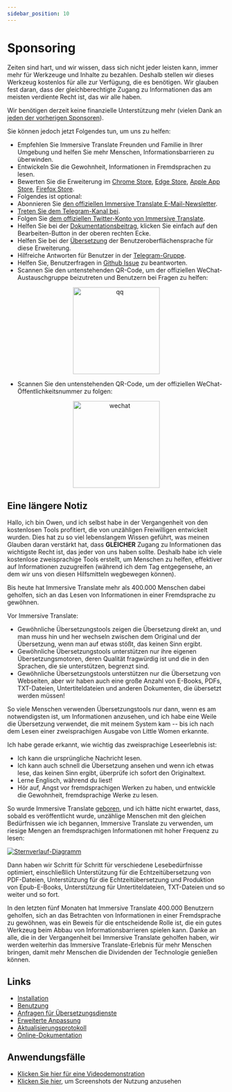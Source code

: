 ```yaml
---
sidebar_position: 10
---
```


# Sponsoring

Zeiten sind hart, und wir wissen, dass sich nicht jeder leisten kann, immer mehr für Werkzeuge und Inhalte zu bezahlen. Deshalb stellen wir dieses Werkzeug kostenlos für alle zur Verfügung, die es benötigen. Wir glauben fest daran, dass der gleichberechtigte Zugang zu Informationen das am meisten verdiente Recht ist, das wir alle haben.

Wir benötigen derzeit keine finanzielle Unterstützung mehr (vielen Dank an [jeden der vorherigen Sponsoren](/docs/thanks)).

Sie können jedoch jetzt Folgendes tun, um uns zu helfen:

- Empfehlen Sie Immersive Translate Freunden und Familie in Ihrer Umgebung und helfen Sie mehr Menschen, Informationsbarrieren zu überwinden.
- Entwickeln Sie die Gewohnheit, Informationen in Fremdsprachen zu lesen.
- Bewerten Sie die Erweiterung im [Chrome Store](https://chrome.google.com/webstore/detail/immersive-translate/bpoadfkcbjbfhfodiogcnhhhpibjhbnh), [Edge Store](https://microsoftedge.microsoft.com/addons/detail/amkbmndfnliijdhojkpoglbnaaahippg), [Apple App Store](https://apps.apple.com/app/id6447957425), [Firefox Store](https://addons.mozilla.org/firefox/addon/immersive-translate/).
- Folgendes ist optional:
- Abonnieren Sie [den offiziellen Immersive Translate E-Mail-Newsletter](https://immersivetranslate.substack.com/).
- [Treten Sie dem Telegram-Kanal bei](https://t.me/immersivetranslate).
- Folgen Sie [dem offiziellen Twitter-Konto von Immersive Translate](https://twitter.com/immersivetran).
- Helfen Sie bei der [Dokumentationsbeitrag](https://immersivetranslate.com/), klicken Sie einfach auf den Bearbeiten-Button in der oberen rechten Ecke.
- Helfen Sie bei der [Übersetzung](https://crowdin.com/project/immersive-translate) der Benutzeroberflächensprache für diese Erweiterung.
- Hilfreiche Antworten für Benutzer in der [Telegram-Gruppe](https://t.me/+rq848Z09nehlOTgx).
- Helfen Sie, Benutzerfragen in [Github Issue](https://github.com/immersive-translate/immersive-translate/issues) zu beantworten.
- Scannen Sie den untenstehenden QR-Code, um der offiziellen WeChat-Austauschgruppe beizutreten und Benutzern bei Fragen zu helfen:

<div align="center">
<img src="https://s.immersivetranslate.com/static/official-static/assets/wechat-contact.png" width="200" alt="qq"/>
</div>

- Scannen Sie den untenstehenden QR-Code, um der offiziellen WeChat-Öffentlichkeitsnummer zu folgen:

<div align="center">
<img src="https://s.immersivetranslate.com/static/official-static/assets/wechat-qrcode.jpg" width="200" alt="wechat"/>
</div>

## Eine längere Notiz

Hallo, ich bin Owen, und ich selbst habe in der Vergangenheit von den kostenlosen Tools profitiert, die von unzähligen Freiwilligen entwickelt wurden. Dies hat zu so viel lebenslangem Wissen geführt, was meinen Glauben daran verstärkt hat, dass **GLEICHER** Zugang zu Informationen das wichtigste Recht ist, das jeder von uns haben sollte. Deshalb habe ich viele kostenlose zweisprachige Tools erstellt, um Menschen zu helfen, effektiver auf Informationen zuzugreifen (während ich dem Tag entgegensehe, an dem wir uns von diesen Hilfsmitteln wegbewegen können).

Bis heute hat Immersive Translate mehr als 400.000 Menschen dabei geholfen, sich an das Lesen von Informationen in einer Fremdsprache zu gewöhnen.

Vor Immersive Translate:

- Gewöhnliche Übersetzungstools zeigen die Übersetzung direkt an, und man muss hin und her wechseln zwischen dem Original und der Übersetzung, wenn man auf etwas stößt, das keinen Sinn ergibt.
- Gewöhnliche Übersetzungstools unterstützen nur ihre eigenen Übersetzungsmotoren, deren Qualität fragwürdig ist und die in den Sprachen, die sie unterstützen, begrenzt sind.
- Gewöhnliche Übersetzungstools unterstützen nur die Übersetzung von Webseiten, aber wir haben auch eine große Anzahl von E-Books, PDFs, TXT-Dateien, Untertiteldateien und anderen Dokumenten, die übersetzt werden müssen!

So viele Menschen verwenden Übersetzungstools nur dann, wenn es am notwendigsten ist, um Informationen anzusehen, und ich habe eine Weile die Übersetzung verwendet, die mit meinem System kam -- bis ich nach dem Lesen einer zweisprachigen Ausgabe von Little Women erkannte.

Ich habe gerade erkannt, wie wichtig das zweisprachige Leseerlebnis ist:

- Ich kann die ursprüngliche Nachricht lesen.
- Ich kann auch schnell die Übersetzung ansehen und wenn ich etwas lese, das keinen Sinn ergibt, überprüfe ich sofort den Originaltext.
- Lerne Englisch, während du liest!
- Hör auf, Angst vor fremdsprachigen Werken zu haben, und entwickle die Gewohnheit, fremdsprachige Werke zu lesen.

So wurde Immersive Translate [geboren](https://twitter.com/OwenYoungZh/status/1588792579596111872), und ich hätte nicht erwartet, dass, sobald es veröffentlicht wurde, unzählige Menschen mit den gleichen Bedürfnissen wie ich begannen, Immersive Translate zu verwenden, um riesige Mengen an fremdsprachigen Informationen mit hoher Frequenz zu lesen:

[![Sternverlauf-Diagramm](https://api.star-history.com/svg?repos=immersive-translate/immersive-translate&type=Date)](https://star-history.com/#immersive-translate/immersive-translate&Date)

Dann haben wir Schritt für Schritt für verschiedene Lesebedürfnisse optimiert, einschließlich Unterstützung für die Echtzeitübersetzung von PDF-Dateien, Unterstützung für die Echtzeitübersetzung und Produktion von Epub-E-Books, Unterstützung für Untertiteldateien, TXT-Dateien und so weiter und so fort.

In den letzten fünf Monaten hat Immersive Translate 400.000 Benutzern geholfen, sich an das Betrachten von Informationen in einer Fremdsprache zu gewöhnen, was ein Beweis für die entscheidende Rolle ist, die ein gutes Werkzeug beim Abbau von Informationsbarrieren spielen kann. Danke an alle, die in der Vergangenheit bei Immersive Translate geholfen haben, wir werden weiterhin das Immersive Translate-Erlebnis für mehr Menschen bringen, damit mehr Menschen die Dividenden der Technologie genießen können.

## Links

- [Installation](/docs/installation)
- [Benutzung](/docs/usage)
- [Anfragen für Übersetzungsdienste](/docs/services)
- [Erweiterte Anpassung](/docs/advanced)
- [Aktualisierungsprotokoll](/docs/CHANGELOG)
- [Online-Dokumentation](/docs/installation)

## Anwendungsfälle

- [Klicken Sie hier für eine Videodemonstration](https://www.youtube.com/watch?v=sQevumpUprc)
- [Klicken Sie hier](/docs/usecase), um Screenshots der Nutzung anzusehen
